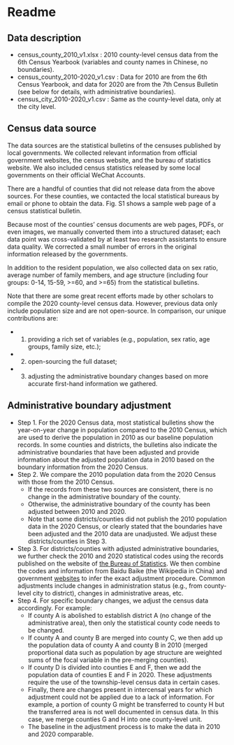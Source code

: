 # Readme

## Data description

- census_county_2010_v1.xlsx : 2010 county-level census data from the 6th Census Yearbook (variables and county names in Chinese, no boundaries).
- census_county_2010-2020_v1.csv : Data for 2010 are from the 6th Census Yearbook, and data for 2020 are from the 7th Census Bulletin (see below for details, with administrative boundaries).
- census_city_2010-2020_v1.csv : Same as the county-level data, only at the city level.

## Census data source

The data sources are the statistical bulletins of the censuses published by local governments. We collected relevant information from official government websites, the census website, and the bureau of statistics website. We also included census statistics released by some local governments on their official WeChat Accounts. 

There are a handful of counties that did not release data from the above sources. For these counties, we contacted the local statistical bureaus by email or phone to obtain the data. Fig. S1 shows a sample web page of a census statistical bulletin.

Because most of the counties’ census documents are web pages, PDFs, or even images, we manually converted them into a structured dataset; each data point was cross-validated by at least two research assistants to ensure data quality. We corrected a small number of errors in the original information released by the governments.

In addition to the resident population, we also collected data on sex ratio, average number of family members, and age structure (including four groups: 0-14, 15-59, >=60, and >=65) from the statistical bulletins. 

Note that there are some great recent efforts made by other scholars to compile the 2020 county-level census data. However, previous data only include population size and are not open-source. In comparison, our unique contributions are: 
- 1) providing a rich set of variables (e.g., population, sex ratio, age groups, family size, etc.); 
- 2) open-sourcing the full dataset; 
- 3) adjusting the administrative boundary changes based on more accurate first-hand information we gathered.

## Administrative boundary adjustment

- Step 1. For the 2020 Census data, most statistical bulletins show the year-on-year change in population compared to the 2010 Census, which are used to derive the population in 2010 as our baseline population records. In some counties and districts, the bulletins also indicate the administrative boundaries that have been adjusted and provide information about the adjusted population data in 2010 based on the boundary information from the 2020 Census.
- Step 2. We compare the 2010 population data from the 2020 Census with those from the 2010 Census. 
    * If the records from these two sources are consistent, there is no change in the administrative boundary of the county. 
    * Otherwise, the administrative boundary of the county has been adjusted between 2010 and 2020. 
    * Note that some districts/counties did not publish the 2010 population data in the 2020 Census, or clearly stated that the boundaries have been adjusted and the 2010 data are unadjusted. We adjust these districts/counties in Step 3. 
- Step 3. For districts/counties with adjusted administrative boundaries, we further check the 2010 and 2020 statistical codes using the records published on the website of [the Bureau of Statistics](http://www.stats.gov.cn/tjsj/tjbz/tjyqhdmhcxhfdm/). We then combine the codes and information from Baidu Baike (the Wikipedia in China) and government [websites](http://www.mca.gov.cn/article/sj/xzqh/1980/ ) to infer the exact adjustment procedure. Common adjustments include changes in administration status (e.g., from county-level city to district), changes in administrative areas, etc.
- Step 4. For specific boundary changes, we adjust the census data accordingly. For example:
    * If county A is abolished to establish district A (no change of the administrative area), then only the statistical county code needs to be changed. 
    * If county A and county B are merged into county C, we then add up the population data of county A and county B in 2010 (merged proportional data such as population by age structure are weighted sums of the focal variable in the pre-merging counties). 
    * If county D is divided into counties E and F, then we add the population data of counties E and F in 2020. These adjustments require the use of the township-level census data in certain cases. 
    * Finally, there are changes present in intercensal years for which adjustment could not be applied due to a lack of information. For example, a portion of county G might be transferred to county H but the transferred area is not well documented in census data. In this case, we merge counties G and H into one county-level unit. 
    * The baseline in the adjustment process is to make the data in 2010 and 2020 comparable.
